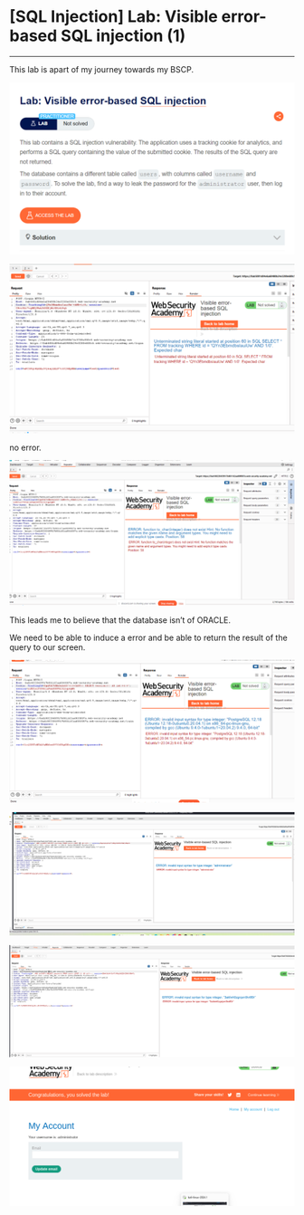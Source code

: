 # [SQL Injection] Lab: Visible error-based SQL injection (1)

---

This lab is apart of my journey towards my BSCP. 

![Untitled](%5BSQL%20Injection%5D%20Lab%20Visible%20error-based%20SQL%20inject%2079fb61d11e364e8fa815cda56e36ff79/Untitled.png)

![Untitled](%5BSQL%20Injection%5D%20Lab%20Visible%20error-based%20SQL%20inject%2079fb61d11e364e8fa815cda56e36ff79/Untitled%201.png)

no error. 

![Untitled](%5BSQL%20Injection%5D%20Lab%20Visible%20error-based%20SQL%20inject%2079fb61d11e364e8fa815cda56e36ff79/Untitled%202.png)

This leads me to believe that the database isn’t of ORACLE. 

We need to be able to induce a error and be able to return the result of the query to our screen.  

![Untitled](%5BSQL%20Injection%5D%20Lab%20Visible%20error-based%20SQL%20inject%2079fb61d11e364e8fa815cda56e36ff79/Untitled%203.png)

![Untitled](%5BSQL%20Injection%5D%20Lab%20Visible%20error-based%20SQL%20inject%2079fb61d11e364e8fa815cda56e36ff79/Untitled%204.png)

![Untitled](%5BSQL%20Injection%5D%20Lab%20Visible%20error-based%20SQL%20inject%2079fb61d11e364e8fa815cda56e36ff79/Untitled%205.png)

![Untitled](%5BSQL%20Injection%5D%20Lab%20Visible%20error-based%20SQL%20inject%2079fb61d11e364e8fa815cda56e36ff79/Untitled%206.png)